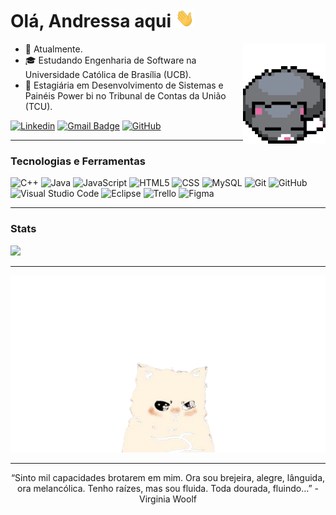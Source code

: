 # Olá, Andressa aqui <img alt="GIF" width="30px" height="30" src="https://github.com/SatYu26/SatYu26/raw/master/Assets/Hi.gif"/>

<img align="right" alt="GIF" height="160px" src="https://github.com/DiAngello/DiAngello/blob/main/cat-pixelated.gif" />

- 🌱 Atualmente.
- 🎓 Estudando Engenharia de Software na Universidade Católica de Brasília (UCB).
- 💼 Estagiária em Desenvolvimento de Sistemas e Painéis Power bi no Tribunal de Contas da União (TCU).

[![Linkedin](https://img.shields.io/badge/-DiAngello-blue?style=flat-square&logo=Linkedin&logoColor=white&link=https://www.linkedin.com/in/andressa-de-souza-88808721b)](https://www.linkedin.com/in/andressa-de-souza-88808721b)
[![Gmail Badge](https://img.shields.io/badge/-andressa.gabrielly.ofc@gmail.com-006bed?style=flat-square&logo=Gmail&logoColor=white&link=mailto:andressa.gabrielly.ofc@gmail.com)](mailto:andressa.gabrielly.ofc@gmail.com)
[![GitHub](https://img.shields.io/github/followers/DiAngello?label=follow&style=social)](https://github.com/DiAngello)
<hr>

### Tecnologias e Ferramentas

![C++](https://img.shields.io/badge/-C++-333333?style=flat&logo=C%2B%2B&logoColor=00599C)
![Java](https://img.shields.io/badge/-Java-333333?style=flat&logo=Java&logoColor=007396)
![JavaScript](https://img.shields.io/badge/-JavaScript-333333?style=flat&logo=javascript)
![HTML5](https://img.shields.io/badge/-HTML5-333333?style=flat&logo=HTML5)
![CSS](https://img.shields.io/badge/-CSS-333333?style=flat&logo=CSS3&logoColor=1572B6)
![MySQL](https://img.shields.io/badge/-MySQL-333333?style=flat&logo=mysql)
![Git](https://img.shields.io/badge/-Git-333333?style=flat&logo=git)
![GitHub](https://img.shields.io/badge/-GitHub-333333?style=flat&logo=github)
![Visual Studio Code](https://img.shields.io/badge/-Visual%20Studio%20Code-333333?style=flat&logo=visual-studio-code&logoColor=007ACC)
![Eclipse](https://img.shields.io/badge/-Eclipse-333333?style=flat&logo=eclipse-ide&logoColor=2C2255)
![Trello](https://img.shields.io/badge/-Trello-333333?style=flat&logo=trello&logoColor=007ACC)
![Figma](https://img.shields.io/badge/-Figma-333333?style=flat&logo=figma&logoColor=007ACC)
<hr>

### Stats
  <a href="https://github.com/DiAngello" title="Perfil">
    <img height="180em" src="https://github-readme-stats.vercel.app/api?username=DiAngello&theme=dracula&show_icons=true" />
  </a>
<hr>
<p align="center">
  <img src="https://github.com/DiAngello/DiAngello/blob/main/cat-removebg-preview.png" />
</p>

<hr>
<p align="center">“Sinto mil capacidades brotarem em mim. Ora sou brejeira, alegre, lânguida, ora melancólica. Tenho raízes, mas sou fluida. Toda dourada, fluindo…”
- Virginia Woolf </p>

